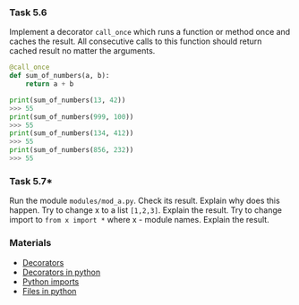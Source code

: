### Task 5.6
Implement a decorator `call_once` which runs a function or method once and caches the result.
All consecutive calls to this function should return cached result no matter the arguments.

```python
@call_once
def sum_of_numbers(a, b):
    return a + b

print(sum_of_numbers(13, 42))
>>> 55
print(sum_of_numbers(999, 100))
>>> 55
print(sum_of_numbers(134, 412))
>>> 55
print(sum_of_numbers(856, 232))
>>> 55
```


### Task 5.7*
Run the module `modules/mod_a.py`. Check its result. Explain why does this happen.
Try to change x to a list `[1,2,3]`. Explain the result.
Try to change import to `from x import *` where x - module names. Explain the result. 


### Materials
* [Decorators](https://realpython.com/primer-on-python-decorators/)
* [Decorators in python](https://www.geeksforgeeks.org/decorators-in-python/)
* [Python imports](https://pythonworld.ru/osnovy/rabota-s-modulyami-sozdanie-podklyuchenie-instrukciyami-import-i-from.html)
* [Files in python](https://realpython.com/read-write-files-python/)
